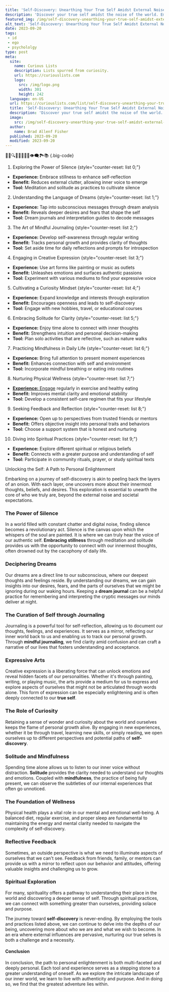 ```yaml
---
title: 'Self-Discovery: Unearthing Your True Self Amidst External Noise'
description: 'Discover your true self amidst the noise of the world. Embrace self-discovery and navigate external influences with a curious mindset.'
featured_img: /img/self-discovery-unearthing-your-true-self-amidst-external-noise.webp
alt_text: 'Self-Discovery: Unearthing Your True Self Amidst External Noise'
date: 2023-09-20
tags:
 - id
 - ego
 - psychololgy
type: post
meta:
  site:
    name: Curious Lists
    description: Lists spurred from curiosity.
    url: https://curiouslists.com
    logo:
      src: /img/logo.png
      width: 301
      height: 242
  language: en-US
  url: https://curiouslists.com/list/self-discovery-unearthing-your-true-self-amidst-external-noise
  title: 'Self-Discovery: Unearthing Your True Self Amidst External Noise'
  description: 'Discover your true self amidst the noise of the world. Embrace self-discovery and navigate external influences with a curious mindset.'
  image:
    src: /img/self-discovery-unearthing-your-true-self-amidst-external-noise.webp
  author:
    name: Brad Allenf Fisher
  published: 2023-09-20
  modified: 2023-09-20
---
```



🧘‍♂️🔍🦋🌱🤔💭🌟👁️‍🗨️🏞️📚 {.big-code}

1. Exploring the Power of Silence {style="counter-reset: list 0;"}
  - **Experience:** Embrace stillness to enhance self-reflection
  - **Benefit:** Reduces external clutter, allowing inner voice to emerge
  - **Tool:** Meditation and solitude as practices to cultivate silence

2. Understanding the Language of Dreams {style="counter-reset: list 1;"}
  - **Experience:** Tap into subconscious messages through dream analysis
  - **Benefit:** Reveals deeper desires and fears that shape the self
  - **Tool:** Dream journals and interpretation guides to decode messages

3. The Art of Mindful Journaling {style="counter-reset: list 2;"}
  - **Experience:** Develop self-awareness through regular writing
  - **Benefit:** Tracks personal growth and provides clarity of thoughts
  - **Tool:** Set aside time for daily reflections and prompts for introspection

4. Engaging in Creative Expression {style="counter-reset: list 3;"}
  - **Experience:** Use art forms like painting or music as outlets
  - **Benefit:** Unleashes emotions and surfaces authentic passions
  - **Tool:** Experiment with various mediums to find your expressive voice

5. Cultivating a Curiosity Mindset {style="counter-reset: list 4;"}
  - **Experience:** Expand knowledge and interests through exploration
  - **Benefit:** Encourages openness and leads to self-discovery
  - **Tool:** Engage with new hobbies, travel, or educational courses

6. Embracing Solitude for Clarity {style="counter-reset: list 5;"}
  - **Experience:** Enjoy time alone to connect with inner thoughts
  - **Benefit:** Strengthens intuition and personal decision-making
  - **Tool:** Plan solo activities that are reflective, such as nature walks

7. Practicing Mindfulness in Daily Life {style="counter-reset: list 6;"}
  - **Experience:** Bring full attention to present moment experiences
  - **Benefit:** Enhances connection with self and environment
  - **Tool:** Incorporate mindful breathing or eating into routines

8. Nurturing Physical Wellness {style="counter-reset: list 7;"}
  - [**Experience:**   Engage](https://curiouslists.com/list/the-psychology-behind-internal-vs-external-validation) regularly in exercise and healthy eating
  - **Benefit:** Improves mental clarity and emotional stability
  - **Tool:** Develop a consistent self-care regimen that fits your lifestyle

9. Seeking Feedback and Reflection {style="counter-reset: list 8;"}
  - **Experience:** Open up to perspectives from trusted friends or mentors
  - **Benefit:** Offers objective insight into personal traits and behaviors
  - **Tool:** Choose a support system that is honest and nurturing

10. Diving into Spiritual Practices {style="counter-reset: list 9;"}
  - **Experience:** Explore different spiritual or religious beliefs
  - **Benefit:** Connects with a greater purpose and understanding of self
  - **Tool:** Participate in community rituals, prayer, or study spiritual texts


Unlocking the Self: A Path to Personal Enlightenment

Embarking on a journey of self-discovery is akin to peeling back the layers of an onion. With each layer, one uncovers more about their innermost thoughts, beliefs, and desires. This exploration is essential to unearth the core of who we truly are, beyond the external noise and societal expectations.

### The Power of Silence
In a world filled with constant chatter and digital noise, finding silence becomes a revolutionary act. Silence is the canvas upon which the whispers of the soul are painted. It is where we can truly hear the voice of our authentic self. **Embracing stillness** through meditation and solitude provides us with the opportunity to connect with our innermost thoughts, often drowned out by the cacophony of daily life.

### Deciphering Dreams
Our dreams are a direct line to our subconscious, where our deepest thoughts and feelings reside. By understanding our dreams, we can gain insights into our desires, fears, and the parts of ourselves that we might be ignoring during our waking hours. Keeping a **dream journal** can be a helpful practice for remembering and interpreting the cryptic messages our minds deliver at night.

### The Curation of Self through Journaling
Journaling is a powerful tool for self-reflection, allowing us to document our thoughts, feelings, and experiences. It serves as a mirror, reflecting our inner world back to us and enabling us to track our personal growth. Through **mindful journaling**, we find clarity amid confusion and can craft a narrative of our lives that fosters understanding and acceptance.

### Expressive Arts
Creative expression is a liberating force that can unlock emotions and reveal hidden facets of our personalities. Whether it's through painting, writing, or playing music, the arts provide a medium for us to express and explore aspects of ourselves that might not be articulated through words alone. This form of expression can be especially enlightening and is often deeply connected to our **true self**.

### The Role of Curiosity
Retaining a sense of wonder and curiosity about the world and ourselves keeps the flame of personal growth alive. By engaging in new experiences, whether it be through travel, learning new skills, or simply reading, we open ourselves up to different perspectives and potential paths of **self-discovery**.

### Solitude and Mindfulness
Spending time alone allows us to listen to our inner voice without distraction. **Solitude** provides the clarity needed to understand our thoughts and emotions. Coupled with **mindfulness**, the practice of being fully present, we can observe the subtleties of our internal experiences that often go unnoticed.

### The Foundation of Wellness
Physical health plays a vital role in our mental and emotional well-being. A balanced diet, regular exercise, and proper sleep are fundamental to maintaining the energy and mental clarity needed to navigate the complexity of self-discovery.

### Reflective Feedback
Sometimes, an outside perspective is what we need to illuminate aspects of ourselves that we can't see. Feedback from friends, family, or mentors can provide us with a mirror to reflect upon our behavior and attitudes, offering valuable insights and challenging us to grow.

### Spiritual Exploration
For many, spirituality offers a pathway to understanding their place in the world and discovering a deeper sense of self. Through spiritual practices, we can connect with something greater than ourselves, providing solace and purpose.

The journey toward **self-discovery** is never-ending. By employing the tools and practices listed above, we can continue to delve into the depths of our being, uncovering more about who we are and what we wish to become. In an era where external influences are pervasive, nurturing our true selves is both a challenge and a necessity.

#### Conclusion

In conclusion, the path to personal enlightenment is both multi-faceted and deeply personal. Each tool and experience serves as a stepping stone to a greater understanding of oneself. As we explore the intricate landscape of our inner world, we learn to live with authenticity and purpose. And in doing so, we find that the greatest adventure lies within.